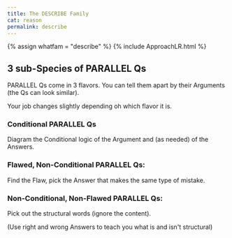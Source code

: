 ```yaml
---
title: The DESCRIBE Family
cat: reason
permalink: describe
---
```

{% assign whatfam = "describe" %}
{% include ApproachLR.html %}

## 3 sub-Species of PARALLEL Qs

PARALLEL Qs come in 3 flavors. You can tell them apart by their Arguments
(the Qs can look similar).

Your job changes slightly depending oh which flavor it is.

### Conditional PARALLEL Qs

Diagram the Conditional logic of the Argument and (as needed) of the Answers.

### Flawed, Non-Conditional PARALLEL Qs:

Find the Flaw, pick the Answer that makes the same type of mistake.

### Non-Conditional, Non-Flawed PARALLEL Qs:

Pick out the structural words (ignore the content).

(Use right and wrong Answers to teach you what is and isn't structural) 
